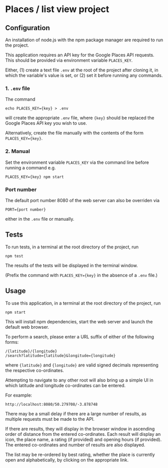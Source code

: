 # Places / list view project

## Configuration

An installation of node.js with the npm package manager are required to run the project.

This application requires an API key for the Google Places API requests. This should be provided via environment variable `PLACES_KEY`.

Either, (1) create a text file `.env` at the root of the project after cloning it, in which the variable's value is set, or (2) set it before running any commands.

### 1. `.env` file

The command
```
echo PLACES_KEY={key} > .env
```
will create the appropriate `.env` file, where `{key}` should be replaced the Google Places API key you wish to use.

Alternatively, create the file manually with the contents of the form `PLACES_KEY={key}`.

### 2. Manual

Set the environment variable `PLACES_KEY` via the command line before running a command e.g. 
```
PLACES_KEY={key} npm start
```

### Port number

The default port number 8080 of the web server can also be overriden via
```
PORT={port number}
```
either in the `.env` file or manually.


## Tests

To run tests, in a terminal at the root directory of the project, run
```
npm test
```
The results of the tests will be displayed in the terminal window.

(Prefix the command with `PLACES_KEY={key}` in the absence of a `.env` file.)

## Usage

To use this application, in a terminal at the root directory of the project, run

```
npm start
```

This will install npm dependencies, start the web server and launch the default web browser.

To perform a search, please enter a URL suffix of either of the following forms:
```
/{latitude}/{longitude}
/search?latitude={latitude}&longitude={longitude}
```
where `{latitude}` and `{longitude}` are valid signed decimals representing the respective co-ordinates.

Attempting to navigate to any other root will also bring up a simple UI in which latitude and longitude co-ordinates can be entered.

For example:
```
http://localhost:8080/50.279708/-3.878748
```

There may be a small delay if there are a large number of results, as multiple requests must be made to the API.

If there are results, they will display in the browser window in ascending order of distance from the entered co-ordinates. Each result will display an icon, the place name, a rating (if provided) and opening hours (if provided). The entered co-ordinates and number of results are also displayed.

The list may be re-ordered by best rating, whether the place is currently open and alphabetically, by clicking on the appropriate link.

